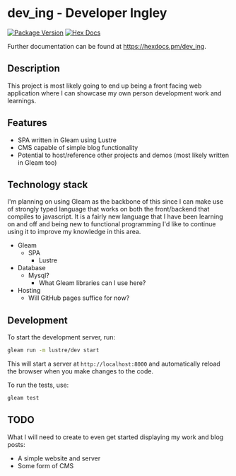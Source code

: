 # dev_ing - Developer Ingley

[![Package Version](https://img.shields.io/hexpm/v/dev_ing)](https://hex.pm/packages/dev_ing)
[![Hex Docs](https://img.shields.io/badge/hex-docs-ffaff3)](https://hexdocs.pm/dev_ing/)

Further documentation can be found at <https://hexdocs.pm/dev_ing>.

## Description
This project is most likely going to end up being a front facing web
application where I can showcase my own person development work and learnings.

## Features
- SPA written in Gleam using Lustre
- CMS capable of simple blog functionality
- Potential to host/reference other projects and demos (most likely written in Gleam too)

## Technology stack
I'm planning on using Gleam as the backbone of this since I can make use of
strongly typed language that works on both the front/backend that compiles to
javascript. It is a fairly new language that I have been learning on and off
and being new to functional programming I'd like to continue using it to
improve my knowledge in this area.

- Gleam
  - SPA
    - Lustre
- Database
  - Mysql?
    - What Gleam libraries can I use here?
- Hosting
  - Will GitHub pages suffice for now?

## Development

To start the development server, run:

```sh
gleam run -m lustre/dev start
```

This will start a server at `http://localhost:8000` and automatically reload the browser when you make changes to the code.

To run the tests, use:

```sh
gleam test
```

## TODO
What I will need to create to even get started displaying my work and blog posts:
- A simple website and server
- Some form of CMS
